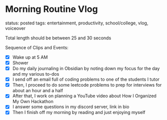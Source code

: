 # Morning Routine Vlog

status: posted
tags: entertainment, productivity, school/college, vlog, voiceover

Total length should be between 25 and 30 seconds

Sequence of Clips and Events:

- [x]  Wake up at 5 AM
- [x]  Shower
- [x]  Do my daily journaling in Obsidian by noting down my focus for the day and my various to-dos
- [x]  I send off an email full of coding problems to one of the students I tutor
- [x]  Then, I proceed to do some leetcode problems to prep for interviews for about an hour and a half
- [x]  After that, I work on planning a YouTube video about How I Organized My Own Hackathon
- [x]  I answer some questions in my discord server, link in bio
- [x]  Then I finish off my morning by reading and just enjoying myself